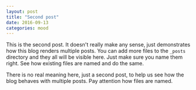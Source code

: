 ```yaml
---
layout: post
title: "Second post"
date: 2016-09-13
categories: mood
---
```


This is the second post. It doesn't really make any sense, just
demonstrates how this blog renders multiple posts. You can add
more files to the `_posts` directory and they all will be visible
here. Just make sure you name them right. See how existing files
are named and do the same.

<!--more-->

There is no real meaning here, just a second post, to help
us see how the blog behaves with multiple posts. Pay attention
how files are named.
